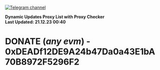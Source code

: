 [![Telegram channel](https://img.shields.io/endpoint?url=https://runkit.io/damiankrawczyk/telegram-badge/branches/master?url=https://t.me/n4z4v0d)](https://t.me/n4z4v0d) 

**Dynamic Updates Proxy List with Proxy Checker**  
**Last Updated: 21.12.23 00:40**

# DONATE (_any evm_) - 0xDEADf12DE9A24b47Da0a43E1bA70B8972F5296F2
